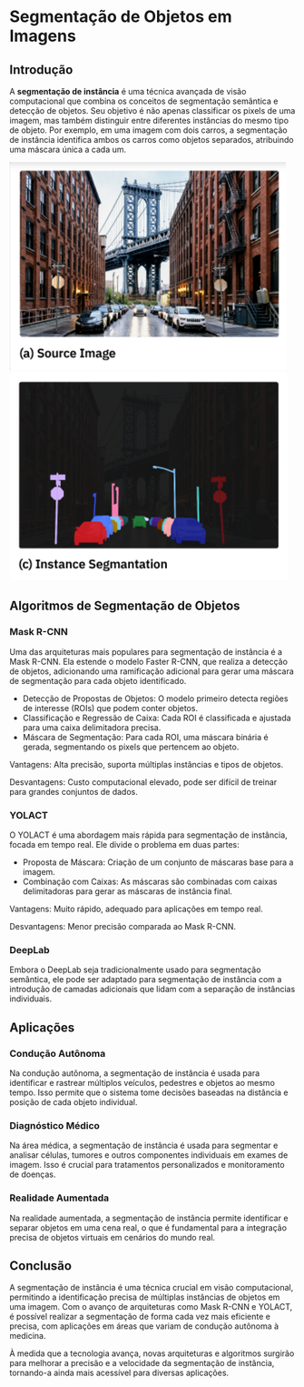 # Segmentação de Objetos em Imagens

## Introdução

A **segmentação de instância** é uma técnica avançada de visão computacional que combina os conceitos de segmentação semântica e detecção de objetos. Seu objetivo é não apenas classificar os pixels de uma imagem, mas também distinguir entre diferentes instâncias do mesmo tipo de objeto. Por exemplo, em uma imagem com dois carros, a segmentação de instância identifica ambos os carros como objetos separados, atribuindo uma máscara única a cada um.

![Imagem original](../images/source-image.png) ![Imagem segmentada](../images/instance_segmentation.png)



## Algoritmos de Segmentação de Objetos

### Mask R-CNN

Uma das arquiteturas mais populares para segmentação de instância é a Mask R-CNN. Ela estende o modelo Faster R-CNN, que realiza a detecção de objetos, adicionando uma ramificação adicional para gerar uma máscara de segmentação para cada objeto identificado.

- Detecção de Propostas de Objetos: O modelo primeiro detecta regiões de interesse (ROIs) que podem conter objetos.
- Classificação e Regressão de Caixa: Cada ROI é classificada e ajustada para uma caixa delimitadora precisa.
- Máscara de Segmentação: Para cada ROI, uma máscara binária é gerada, segmentando os pixels que pertencem ao objeto.

Vantagens: Alta precisão, suporta múltiplas instâncias e tipos de objetos.

Desvantagens: Custo computacional elevado, pode ser difícil de treinar para grandes conjuntos de dados.

### YOLACT
O YOLACT é uma abordagem mais rápida para segmentação de instância, focada em tempo real. Ele divide o problema em duas partes:

- Proposta de Máscara: Criação de um conjunto de máscaras base para a imagem.
- Combinação com Caixas: As máscaras são combinadas com caixas delimitadoras para gerar as máscaras de instância final.

Vantagens: Muito rápido, adequado para aplicações em tempo real.

Desvantagens: Menor precisão comparada ao Mask R-CNN.

### DeepLab
Embora o DeepLab seja tradicionalmente usado para segmentação semântica, ele pode ser adaptado para segmentação de instância com a introdução de camadas adicionais que lidam com a separação de instâncias individuais.

## Aplicações

### Condução Autônoma

Na condução autônoma, a segmentação de instância é usada para identificar e rastrear múltiplos veículos, pedestres e objetos ao mesmo tempo. Isso permite que o sistema tome decisões baseadas na distância e posição de cada objeto individual.

### Diagnóstico Médico

Na área médica, a segmentação de instância é usada para segmentar e analisar células, tumores e outros componentes individuais em exames de imagem. Isso é crucial para tratamentos personalizados e monitoramento de doenças.

### Realidade Aumentada

Na realidade aumentada, a segmentação de instância permite identificar e separar objetos em uma cena real, o que é fundamental para a integração precisa de objetos virtuais em cenários do mundo real.

## Conclusão

A segmentação de instância é uma técnica crucial em visão computacional, permitindo a identificação precisa de múltiplas instâncias de objetos em uma imagem. Com o avanço de arquiteturas como Mask R-CNN e YOLACT, é possível realizar a segmentação de forma cada vez mais eficiente e precisa, com aplicações em áreas que variam de condução autônoma à medicina.

À medida que a tecnologia avança, novas arquiteturas e algoritmos surgirão para melhorar a precisão e a velocidade da segmentação de instância, tornando-a ainda mais acessível para diversas aplicações.